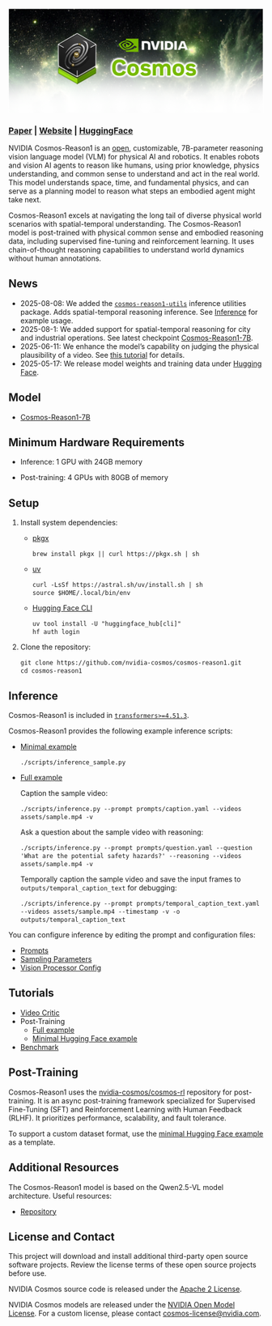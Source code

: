 <p align="center">
    <img src="assets/nvidia-cosmos-header.png" alt="NVIDIA Cosmos Header">
</p>

### [Paper](https://arxiv.org/abs/2503.15558) | [Website](https://research.nvidia.com/labs/dir/cosmos-reason1/) | [HuggingFace](https://huggingface.co/collections/nvidia/cosmos-reason1-67c9e926206426008f1da1b7)

NVIDIA Cosmos-Reason1 is an [open](https://www.nvidia.com/en-us/agreements/enterprise-software/nvidia-open-model-license), customizable, 7B-parameter reasoning vision language model (VLM) for physical AI and robotics. It enables robots and vision AI agents to reason like humans, using prior knowledge, physics understanding, and common sense to understand and act in the real world. This model understands space, time, and fundamental physics, and can serve as a planning model to reason what steps an embodied agent might take next.

Cosmos-Reason1 excels at navigating the long tail of diverse physical world scenarios with spatial-temporal understanding. The Cosmos-Reason1 model is post-trained with physical common sense and embodied reasoning data, including supervised fine-tuning and reinforcement learning. It uses chain-of-thought reasoning capabilities to understand world dynamics without human annotations.

## News

* 2025-08-08: We added the [`cosmos-reason1-utils`](cosmos_reason1_utils/README.md) inference utilities package. Adds spatial-temporal reasoning inference. See [Inference](#inference) for example usage.
* 2025-08-1: We added support for spatial-temporal reasoning for city and industrial operations. See latest checkpoint [Cosmos-Reason1-7B](https://huggingface.co/nvidia/Cosmos-Reason1-7B).
* 2025-06-11: We enhance the model’s capability on judging the physical plausibility of a video. See [this tutorial](examples/video_critic/README.md) for details.
* 2025-05-17: We release model weights and training data under [Hugging Face](https://huggingface.co/collections/nvidia/cosmos-reason1-67c9e926206426008f1da1b7).

## Model

* [Cosmos-Reason1-7B](https://huggingface.co/nvidia/Cosmos-Reason1-7B)

## Minimum Hardware Requirements

* Inference: 1 GPU with 24GB memory

* Post-training: 4 GPUs with 80GB of memory

## Setup

1. Install system dependencies:

   * [pkgx](https://github.com/pkgxdev/pkgx?tab=readme-ov-file#quickstart)

     ```shell
     brew install pkgx || curl https://pkgx.sh | sh
     ```

   * [uv](https://docs.astral.sh/uv/getting-started/installation/)

     ```shell
     curl -LsSf https://astral.sh/uv/install.sh | sh
     source $HOME/.local/bin/env
     ```

   * [Hugging Face CLI](https://huggingface.co/docs/huggingface_hub/en/guides/cli)

     ```shell
     uv tool install -U "huggingface_hub[cli]"
     hf auth login
     ```

2. Clone the repository:

   ```shell
   git clone https://github.com/nvidia-cosmos/cosmos-reason1.git
   cd cosmos-reason1
   ```

## Inference


Cosmos-Reason1 is included in [`transformers>=4.51.3`](https://huggingface.co/docs/transformers/en/index).

Cosmos-Reason1 provides the following example inference scripts:

* [Minimal example](scripts/inference_sample.py)

  ```shell
  ./scripts/inference_sample.py
  ```

* [Full example](scripts/inference.py)

  Caption the sample video:

  ```shell
  ./scripts/inference.py --prompt prompts/caption.yaml --videos assets/sample.mp4 -v
  ```

  Ask a question about the sample video with reasoning:

  ```shell
  ./scripts/inference.py --prompt prompts/question.yaml --question 'What are the potential safety hazards?' --reasoning --videos assets/sample.mp4 -v
  ```

  Temporally caption the sample video and save the input frames to `outputs/temporal_caption_text` for debugging:

  ```shell
  ./scripts/inference.py --prompt prompts/temporal_caption_text.yaml --videos assets/sample.mp4 --timestamp -v -o outputs/temporal_caption_text
  ```

You can configure inference by editing the prompt and configuration files:

* [Prompts](prompts/README.md)
* [Sampling Parameters](configs/sampling_params.yaml)
* [Vision Processor Config](configs/vision_config.yaml)

## Tutorials

* [Video Critic](examples/video_critic/README.md)
* Post-Training
  * [Full example](examples/post_training/README.md)
  * [Minimal Hugging Face example](examples/post_training_hf/README.md)
* [Benchmark](examples/benchmark/README.md)

## Post-Training

Cosmos-Reason1 uses the [nvidia-cosmos/cosmos-rl](https://github.com/nvidia-cosmos/cosmos-rl) repository for post-training. It is an async post-training framework specialized for Supervised Fine-Tuning (SFT) and Reinforcement Learning with Human Feedback (RLHF). It prioritizes performance, scalability, and fault tolerance.

To support a custom dataset format, use the [minimal Hugging Face example](examples/post_training_hf/README.md) as a template.

## Additional Resources

The Cosmos-Reason1 model is based on the Qwen2.5-VL model architecture. Useful resources:

* [Repository](https://github.com/QwenLM/Qwen2.5-VL/blob/main/README.md)

## License and Contact

This project will download and install additional third-party open source software projects. Review the license terms of these open source projects before use.

NVIDIA Cosmos source code is released under the [Apache 2 License](https://www.apache.org/licenses/LICENSE-2.0).

NVIDIA Cosmos models are released under the [NVIDIA Open Model License](https://www.nvidia.com/en-us/agreements/enterprise-software/nvidia-open-model-license). For a custom license, please contact [cosmos-license@nvidia.com](mailto:cosmos-license@nvidia.com).
